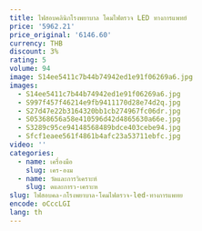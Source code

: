 ```yaml
---
title: ไฟสอบคลินิกโรงพยาบาล โคมไฟตรวจ LED ทางการแพทย์
price: '5962.21'
price_original: '6146.60'
currency: THB
discount: 3%
rating: 5
volume: 94
image: S14ee5411c7b44b74942ed1e91f06269a6.jpg
images:
  - S14ee5411c7b44b74942ed1e91f06269a6.jpg
  - S997f457f46214e9fb9411170d28e74d2q.jpg
  - S27d47e22b3164320bb1cb274967fc06dr.jpg
  - S05368656a58e410596d42d4865630a66e.jpg
  - S3289c95ce94148568489bdce403cebe94.jpg
  - Sfcf1eaee561f4861b4afc23a53711ebfc.jpg
video: ''
categories:
  - name: เครื่องมือ
    slug: เคร-องม
  - name: วัดและการวิเคราะห์
    slug: ดและการว-เคราะห
slug: ไฟสอบคล-กโรงพยาบาล-โคมไฟตรวจ-led-ทางการแพทย
encode: oCccLGI
lang: th
---
```

  